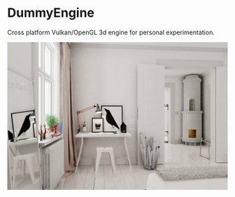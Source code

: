 # DummyEngine

Cross platform Vulkan/OpenGL 3d engine for personal experimentation.

![](ai043_06.png)